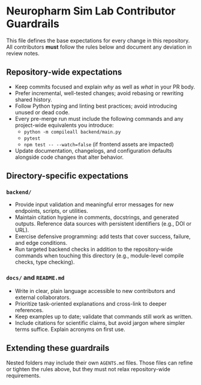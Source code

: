 # Neuropharm Sim Lab Contributor Guardrails

This file defines the base expectations for every change in this repository.
All contributors **must** follow the rules below and document any deviation in
review notes.

## Repository-wide expectations
- Keep commits focused and explain *why* as well as *what* in your PR body.
- Prefer incremental, well-tested changes; avoid rebasing or rewriting shared
  history.
- Follow Python typing and linting best practices; avoid introducing unused or
  dead code.
- Every pre-merge run must include the following commands and any project-wide
  equivalents you introduce:
  - `python -m compileall backend/main.py`
  - `pytest`
  - `npm test -- --watch=false` (if frontend assets are impacted)
- Update documentation, changelogs, and configuration defaults alongside code
  changes that alter behavior.

## Directory-specific expectations

### `backend/`
- Provide input validation and meaningful error messages for new endpoints,
  scripts, or utilities.
- Maintain citation hygiene in comments, docstrings, and generated outputs.
  Reference data sources with persistent identifiers (e.g., DOI or URL).
- Exercise defensive programming: add tests that cover success, failure, and
  edge conditions.
- Run targeted backend checks in addition to the repository-wide commands when
  touching this directory (e.g., module-level compile checks, type checking).

### `docs/` and `README.md`
- Write in clear, plain language accessible to new contributors and external
  collaborators.
- Prioritize task-oriented explanations and cross-link to deeper references.
- Keep examples up to date; validate that commands still work as written.
- Include citations for scientific claims, but avoid jargon where simpler terms
  suffice. Explain acronyms on first use.

## Extending these guardrails
Nested folders may include their own `AGENTS.md` files. Those files can refine
or tighten the rules above, but they must not relax repository-wide
requirements.
